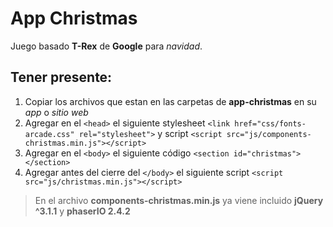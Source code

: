 # App Christmas
Juego basado **T-Rex** de **Google** para *navidad*.

## Tener presente: ##
1. Copiar los archivos que estan en las carpetas de **app-christmas** en su *app* o *sitio web*
2. Agregar en el `<head>` el siguiente stylesheet `<link href="css/fonts-arcade.css" rel="stylesheet">` y script `<script src="js/components-christmas.min.js"></script>` 
3. Agregar en el `<body>` el siguiente código `<section id="christmas"></section>`
4. Agregar antes del cierre del `</body>` el siguiente script `<script src="js/christmas.min.js"></script>`

> En el archivo **components-christmas.min.js** ya viene incluido **jQuery ^3.1.1** y **phaserIO 2.4.2**

